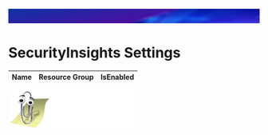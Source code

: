 ![](../img/header.jpg)

# SecurityInsights Settings


| Name                              | Resource Group           |IsEnabled                |
| --------------------------------- | -------------------------|-------------------------|

![](../img/logo.jpg)
